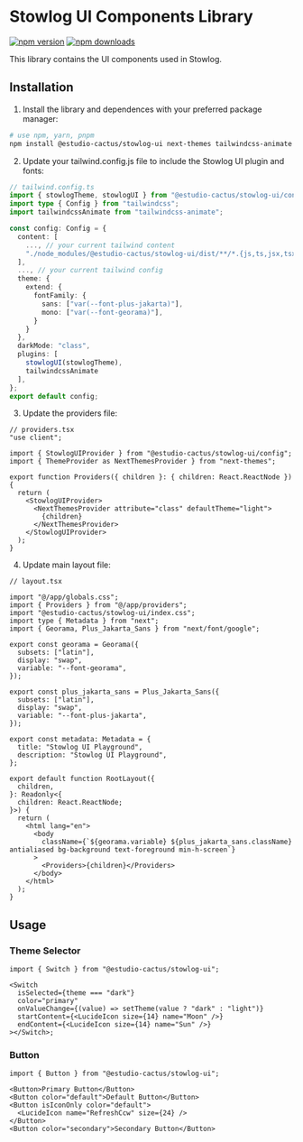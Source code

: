 # Stowlog UI Components Library

[![npm version](https://img.shields.io/npm/v/@estudio-cactus/eslint-config.svg?style=flat-square)](https://www.npmjs.com/package/@estudio-cactus/stowlog-ui)
[![npm downloads](https://img.shields.io/npm/dm/@estudio-cactus/stowlog-ui.svg?style=flat-square)](https://www.npmjs.com/package/@estudio-cactus/stowlog-ui)

This library contains the UI components used in Stowlog.

## Installation

1. Install the library and dependences with your preferred package manager:

```bash
# use npm, yarn, pnpm
npm install @estudio-cactus/stowlog-ui next-themes tailwindcss-animate
```

2. Update your tailwind.config.js file to include the Stowlog UI plugin and fonts:

```ts
// tailwind.config.ts
import { stowlogTheme, stowlogUI } from "@estudio-cactus/stowlog-ui/config";
import type { Config } from "tailwindcss";
import tailwindcssAnimate from "tailwindcss-animate";

const config: Config = {
  content: [
    ..., // your current tailwind content
    "./node_modules/@estudio-cactus/stowlog-ui/dist/**/*.{js,ts,jsx,tsx}",
  ],
  ..., // your current tailwind config
  theme: {
    extend: {
      fontFamily: {
        sans: ["var(--font-plus-jakarta)"],
        mono: ["var(--font-georama)"],
      }
    }
  },
  darkMode: "class",
  plugins: [
    stowlogUI(stowlogTheme),
    tailwindcssAnimate
  ],
};
export default config;
```

3. Update the providers file:

```tsx
// providers.tsx
"use client";

import { StowlogUIProvider } from "@estudio-cactus/stowlog-ui/config";
import { ThemeProvider as NextThemesProvider } from "next-themes";

export function Providers({ children }: { children: React.ReactNode }) {
  return (
    <StowlogUIProvider>
      <NextThemesProvider attribute="class" defaultTheme="light">
        {children}
      </NextThemesProvider>
    </StowlogUIProvider>
  );
}
```

4. Update main layout file:

```tsx
// layout.tsx

import "@/app/globals.css";
import { Providers } from "@/app/providers";
import "@estudio-cactus/stowlog-ui/index.css";
import type { Metadata } from "next";
import { Georama, Plus_Jakarta_Sans } from "next/font/google";

export const georama = Georama({
  subsets: ["latin"],
  display: "swap",
  variable: "--font-georama",
});

export const plus_jakarta_sans = Plus_Jakarta_Sans({
  subsets: ["latin"],
  display: "swap",
  variable: "--font-plus-jakarta",
});

export const metadata: Metadata = {
  title: "Stowlog UI Playground",
  description: "Stowlog UI Playground",
};

export default function RootLayout({
  children,
}: Readonly<{
  children: React.ReactNode;
}>) {
  return (
    <html lang="en">
      <body
        className={`${georama.variable} ${plus_jakarta_sans.className} antialiased bg-background text-foreground min-h-screen`}
      >
        <Providers>{children}</Providers>
      </body>
    </html>
  );
}
```

## Usage

### Theme Selector
```tsx
import { Switch } from "@estudio-cactus/stowlog-ui";

<Switch
  isSelected={theme === "dark"}
  color="primary"
  onValueChange={(value) => setTheme(value ? "dark" : "light")}
  startContent={<LucideIcon size={14} name="Moon" />}
  endContent={<LucideIcon size={14} name="Sun" />}
></Switch>;
```

### Button
```tsx
import { Button } from "@estudio-cactus/stowlog-ui";

<Button>Primary Button</Button>
<Button color="default">Default Button</Button>
<Button isIconOnly color="default">
  <LucideIcon name="RefreshCcw" size={24} />
</Button>
<Button color="secondary">Secondary Button</Button>
```

